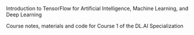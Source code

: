 Introduction to TensorFlow for Artificial Intelligence, Machine Learning, and Deep Learning

Course notes, materials and code for Course 1 of the DL.AI Specialization

